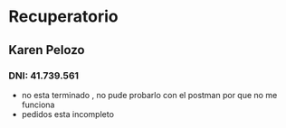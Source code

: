 # Recuperatorio 
## Karen Pelozo 
### DNI: 41.739.561 
* no esta terminado , no pude probarlo con el postman por que no me funciona
* pedidos esta incompleto
